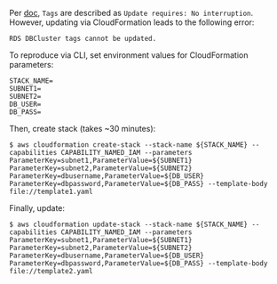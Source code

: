 Per [doc](https://docs.aws.amazon.com/AWSCloudFormation/latest/UserGuide/aws-properties-rds-dbparametergroup.html), `Tags` are described as `Update requires: No interruption`. However, updating via CloudFormation leads to the following error:

    RDS DBCluster tags cannot be updated.

To reproduce via CLI, set environment values for CloudFormation parameters:

```
STACK_NAME=
SUBNET1=
SUBNET2=
DB_USER=
DB_PASS=
```

Then, create stack (takes ~30 minutes):

```
$ aws cloudformation create-stack --stack-name ${STACK_NAME} --capabilities CAPABILITY_NAMED_IAM --parameters ParameterKey=subnet1,ParameterValue=${SUBNET1} ParameterKey=subnet2,ParameterValue=${SUBNET2} ParameterKey=dbusername,ParameterValue=${DB_USER} ParameterKey=dbpassword,ParameterValue=${DB_PASS} --template-body file://template1.yaml
```

Finally, update:

```
$ aws cloudformation update-stack --stack-name ${STACK_NAME} --capabilities CAPABILITY_NAMED_IAM --parameters ParameterKey=subnet1,ParameterValue=${SUBNET1} ParameterKey=subnet2,ParameterValue=${SUBNET2} ParameterKey=dbusername,ParameterValue=${DB_USER} ParameterKey=dbpassword,ParameterValue=${DB_PASS} --template-body file://template2.yaml

```
